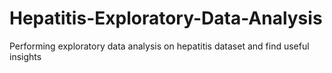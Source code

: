 # Hepatitis-Exploratory-Data-Analysis
Performing exploratory data analysis on hepatitis dataset and find useful insights
